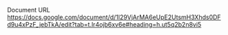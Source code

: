 Document URL
https://docs.google.com/document/d/1l29VjArMA6eUpE2UtsmH3Xhds0DFd9u4xPzF_jebTkA/edit?tab=t.lr4ojb6xv6e#heading=h.ut5q2b2n8vi5